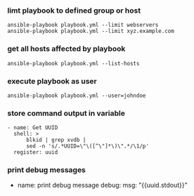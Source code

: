 ### limt playbook to defined group or host
    ansible-playbook playbook.yml --limit webservers
    ansible-playbook playbook.yml --limit xyz.example.com

### get all hosts affected by playbook
    ansible-playbook playbook.yml --list-hosts

### execute playbook as user
    ansible-playbook playbook.yml --user=johndoe

### store command output in variable
    - name: Get UUID
      shell: >
          blkid | grep xvdb |
          sed -n 's/.*UUID=\"\([^\"]*\)\".*/\1/p'
      register: uuid

### print debug messages
  - name: print debug message
    debug:
      msg: "{{uuid.stdout}}"